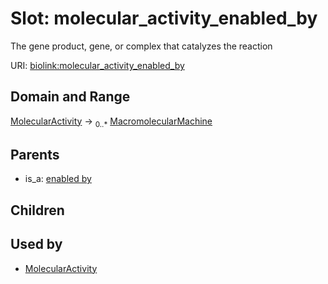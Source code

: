 
# Slot: molecular_activity_enabled_by


The gene product, gene, or complex that catalyzes the reaction

URI: [biolink:molecular_activity_enabled_by](https://w3id.org/biolink/vocab/molecular_activity_enabled_by)


## Domain and Range

[MolecularActivity](MolecularActivity.md) ->  <sub>0..*</sub> [MacromolecularMachine](MacromolecularMachine.md)

## Parents

 *  is_a: [enabled by](enabled_by.md)

## Children


## Used by

 * [MolecularActivity](MolecularActivity.md)
